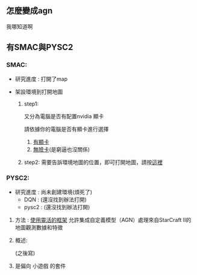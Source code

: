 ## 怎麼變成agn

我哪知道啊

## 有SMAC與PYSC2

### SMAC:
  
* 研究進度 : 打開了map

* 架設環境到打開地圖
  1. step1:
  
     又分為電腦是否有配置nvidia 顯卡
     
     請依據你的電腦是否有顯卡進行選擇
     
     1. [有顯卡](https://github.com/Yuu-Hsuan/become-agn/blob/main/SMAC/IRIS%E7%92%B0%E5%A2%83%E5%89%8D(%E6%9C%89%E9%A1%AF%E5%8D%A1).md)
     2. [無險卡](https://github.com/Yuu-Hsuan/become-agn/blob/main/SMAC/IRIS%E7%92%B0%E5%A2%83%E5%89%8D(%E7%84%A1%E9%A1%AF%E5%8D%A1).md)(是窮逼也沒關係)


  2. step2:
     需要告訴環境地圖的位置，即可打開地圖，請按[這裡](https://github.com/Yuu-Hsuan/become-agn/blob/main/SMAC/%E5%BE%8C.md)
     
### PYSC2:
  
* 研究進度 : 尚未創建環境(煩死了)
  * DQN : (還沒找到辦法打開)
  * pysc2 : (還沒找到辦法打開)
1. 方法 :
   [使用靈活的框架](https://github.com/google-deepmind/pysc2?tab=readme-ov-file#pysc2---starcraft-ii-learning-environment)
   允許集成自定義模型（AGN）處理來自StarCraft II的地圖觀測數據和特徵
   
3. 概述:

    (之後寫)
     
3. 是偏向 小遊戲 的套件
